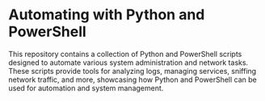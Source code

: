 # Automating with Python and PowerShell

This repository contains a collection of Python and PowerShell scripts designed to automate various system administration and network tasks. These scripts provide tools for analyzing logs, managing services, sniffing network traffic, and more, showcasing how Python and PowerShell can be used for automation and system management.
